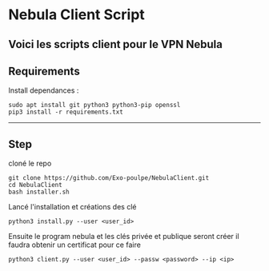 # Nebula Client Script

Voici les scripts client pour le VPN Nebula
---

## Requirements

Install dependances :
```console
sudo apt install git python3 python3-pip openssl 
pip3 install -r requirements.txt
```
---

## Step

cloné le repo
```console
git clone https://github.com/Exo-poulpe/NebulaClient.git
cd NebulaClient
bash installer.sh
```

Lancé l'installation et créations des clé
```console
python3 install.py --user <user_id>
```

Ensuite le program nebula et les clés privée et publique seront créer il faudra obtenir un certificat pour ce faire 
```console
python3 client.py --user <user_id> --passw <password> --ip <ip>
```

